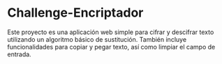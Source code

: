 # Challenge-Encriptador
Este proyecto es una aplicación web simple para cifrar y descifrar texto utilizando un algoritmo básico de sustitución. También incluye funcionalidades para copiar y pegar texto, así como limpiar el campo de entrada.
